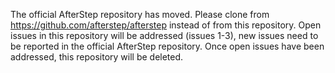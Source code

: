 The official AfterStep repository has moved. Please clone from https://github.com/afterstep/afterstep instead of from this repository. Open issues in this repository will be addressed (issues 1-3), new issues need to be reported in the official AfterStep repository. Once open issues have been addressed, this repository will be deleted.
